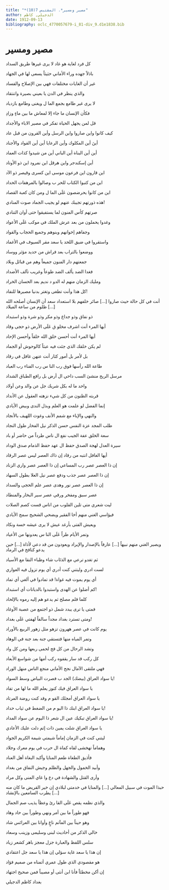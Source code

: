 ```yaml
---
title: "*مصير ومسير*. المقتبس 7(10)"
author: الدجيلي, كاظم
date: 1912-09-13
bibliography: oclc_4770057679-i_81-div_9.d1e1838.bib
---
```




#  مصير ومسير 


 كل فرد لغاية هو غاد   لا يرى غيرها طريق السداد  

 باذلاً جهده وراء الأماني حثيثاً يسعى لها في الجهاد 

 غير أن الغايات مختلفات   فهي بين الإصلاح والفساد  

 والذي ينظر في الدن   يا بعيني بصيرة واتنتقاد  

 لا يرى غير طامع بجمع الما   ل ويغنى وطامع بازدياد  

 فكأن الإنسان ما جاء إلا   لمعاش ما بين ماءٍ وزادِ  

 قل لمن يجهل الحياة تفكر   في مصير الاباء والأجداد  

 كيف كانوا واين صاروا واين الرسل وأين القرون من قبل عاد 

 أينَ أين المكلوك وأين الرعايا   أين أين القواد والأجناد  

 أين أين البناة أين الباني   أين من شيدوا كذات العماد  

 أين إسكندجر واين هرقل   اين نمرود اين ذو الأوتاد  

 اين قارون اين فرعون موسى   اين كسرى وقيصر ذو الآد  

 اين من كتبوا الكتاب للحر   ب وصالوا بالمرهفات الحداد  

 اين من كانوا يحرضصون عَلَى الما   ل ومن كان كعبة القصاد  

 هذه ذورتهم تجيبك عنهم   لو يجيب الجماد صوت المنادي!  

 صرتهم كأس المنون لما   يستفيقوا حتى أوان التنادي  

 وغدوا يحملون من بعد عرش الملك في موكب عَلَى الأعواد 

 وجفاهم إخوانهم وبنوهم   وجميع الحجاب والقواد  

 واستقروا في ضيق اللحد يا سعد مقر السيوف في الأغماد 

 ووضعوا بالتراب بعد فراش   من حديد مؤثر ووساد  

 جمعتهم دار المنون جميعاً   وهم من قبائل وبلاد  

 فغدا الضد يألف الضد طوعاً   وغريب تآلف الأضداد  

 ومليك الزمان منهم له الدو   د نديم بعد الحسان الخراد  

 كل هذا وأنت تطغى وتغتر   بدنيا مصيرها للنفاد!  

 أنت في كل حالة حيث صاروا  [...]  صائر خلفهم بلا استعداد   سعد أن الإنسان أصلحه الله  [...]  ظلوم من ساعة الميلاد 

 ذو نفاق وذو جداع وذو   مكر وذو شرة وذو استبداد  

 أيها المرء أنت اشرف مخلو   ق عَلَى الأرض ذو حجى وقاد  

 أيها المرء أنت أحسن خلق الله خلقاً وأحسن الإحاد 

 لم يكن خلقك الذي جئت فيه   عبثاً كالوحوش أو الجماد  

 بل لأمر بل أمور كثار   أنت عنهن غافل في رقاد  

 طاعة الله رأسها فوق رب النا   س رب الفناء رب العباد  

 مرسل الريح منشئ السب داحي ال   أرض بل رافع الطباق الشداد  

 واحد ما له بكل شريك   جل عن والد وعن أولاد  

 قربته الظنون من كل شيء   نزهته العقول عن الأنداد  

 إنما الفضل لو علمت هو العلم   وبذل الندى وبيض الأيادي  

 والنهي والإباء مع شمم الأنف   وغوث اللهيف بالأنجاد  

 طلب المجد عزة النفس حسن الذكر نيل الفخار طول النجاد 

 سعة الخلق عفة الجيب نفع ال   ناس طرداً من حاضر أو باد  

 سيرة العدل لهجة الصدق حفظ ال   عهد حفظ الذمام صدق الوداد  

 أيها الغافل انتبه من رقاد   إن ذاك العصر ليس عصر الرقاد  

 إن ذا العصر عصر رب المساعي   إن ذا العصر عصر واري الزناد  

 إن ذا العصر عصر جذب ودفع   عصر نيل العلا بطول السهاد  

 إن ذا العصر عصر نور وهدى   عصر علم الحجى والسداد  

 عصر سبق ومفخر ورقي   عصر سير البخار والمنطاد  

 ليت شعري متى تلين القلوب   من اناس قست كصم الصلات  

 فيؤاسي الغني منهم أخا الفقير ويضحي الشحيح سمج الأيادي 

 ويعيش الفتى بأرغد عيش   لا يرى عيشه خسة ونكاد  

 وتمر الأيام طراً عَلَى النا   س يعدونها من الأعياد  

 ويصير الغني منهم نبيهاً  [...]  عارفاً بالإصدار والإيراد   ويعودون من قد دعي لأذاة  [...]  حين يدعو كنافخ في الرماد 

 ثم تغدو ترعي مع الذئاب شاء   وظباء النقا مع الأسياد  

 لست ادري وليتني كنت أدري   أي يوم تزول فيه العواري  

 أي يوم يموت فيه غواة!   قد تمادوا في ألغي أي تماد  

 كم أضلوا عن الهدى واستبدوا   بالديانات أي استبداد!  

 كلما قلم مصلح ثم يدعو   هم إليه رموه بالإلحاد  

 فمتى يا ترى يبدد شمل   ذو اجتمع من عصبة الأوغاد  

 ومتى تسترد بغداد مجداً   سالفاً لهفتي عَلَى بغداد!  

 يوم كانت في عصر ههرون تزهو   مثل زهور الربيع بالأوراد  

 وتمر المياه منها فتستقي   جنة بعد جنة في الوهاد  

 وتشد الرحال من كل فج   لحمى ربعها ومن كل واد  

 كل ركب قد سار يقفوه ركب   أمها من شواسع الأبعاد  

 فهي ملتقى الآمال نجح الأماني   منجع الناس منهل الوراد  

 يا سواد العراق (بيضك) الجد   ب فصرت البياض وسط السواد!  

 يا سواد العراق فيك كنوز   يعلم الله ما لها من تفاد  

 يا سواد العراق أمجلك القو   م وقد كنت روضة المرتاد  

 يا سواد العراق ابنك ذا اليو   م من الضغط في ثياب حداد!  

 يا سواد العراق تبكيك عين ال   شعر ذا اليوم عن سواد المداد!  

 يا سواد العراق شلت يمين   ذات إثم دلت عليك الأعادي  

 ليتني كنت في الزمان إماماً   شيمتي شيمة الكريم الجواد  

 وهماماً تهخشى لقاه كماة ال   حرب في يوم معرك وجلاد  

 فأذيق الطغاة طعم المنايا   وأكبد البغاة أهل العناد  

 وأبيد الخمول والجهل والظلم وجيش النفاق من بغداد 

 وأرى القتل والشهادة في دع   وا غاي المنى وكل مراد  

 حبذا الموت في سبيل المعالي  [...]  والمنايا في خدمتى لبلادي   إن خير القريض ما كان منه  [...]  يطرب السامعين بالإنشاد 

 والذي نظمه يقص عَلَى القا   رئ وعظاً يذيب صم الجمال  

 فهو طوراً ما بين أمر ونهي   وطوراً بين حاد وهاد  

 وهو حيناً بين المآتم ناعٍ   وأوانا بين العرائس شاد  

 خالي الذكر من أحاديث لبنى   وسليمى وزينب وسعاد  

 سلس اللفظ والعبارة جزل   معجز باهر كشعر زياد  

 إن هذا يا سعد غاية سؤلي   إن هذا يا سعد جل اعتقادي  

 هو مقصودي الذي طول عمري   أتمناه من صميم فؤاد  

 إن أكن مخطئاً فأنا ابن أنثى   أو مصيباً فمن صحيح اجتهاد  

 بغداد  كاظم  الدجيلي 
